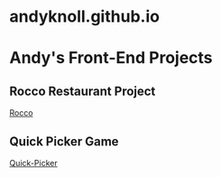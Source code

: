 
# andyknoll.github.io

# Andy's Front-End Projects

## Rocco Restaurant Project
[Rocco](rocco)

## Quick Picker Game
[Quick-Picker](quick-picker)

